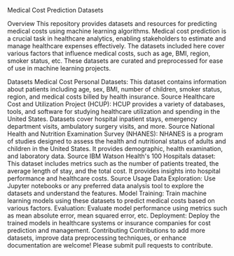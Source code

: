 
Medical Cost Prediction Datasets

Overview
This repository provides datasets and resources for predicting medical costs using machine learning algorithms. Medical cost prediction is a crucial task in healthcare analytics, enabling stakeholders to estimate and manage healthcare expenses effectively. The datasets included here cover various factors that influence medical costs, such as age, BMI, region, smoker status, etc. These datasets are curated and preprocessed for ease of use in machine learning projects.

Datasets
Medical Cost Personal Datasets: This dataset contains information about patients including age, sex, BMI, number of children, smoker status, region, and medical costs billed by health insurance. Source
Healthcare Cost and Utilization Project (HCUP): HCUP provides a variety of databases, tools, and software for studying healthcare utilization and spending in the United States. Datasets cover hospital inpatient stays, emergency department visits, ambulatory surgery visits, and more. Source
National Health and Nutrition Examination Survey (NHANES): NHANES is a program of studies designed to assess the health and nutritional status of adults and children in the United States. It provides demographic, health examination, and laboratory data. Source
IBM Watson Health's 100 Hospitals dataset: This dataset includes metrics such as the number of patients treated, the average length of stay, and the total cost. It provides insights into hospital performance and healthcare costs. Source
Usage
Data Exploration: Use Jupyter notebooks or any preferred data analysis tool to explore the datasets and understand the features.
Model Training: Train machine learning models using these datasets to predict medical costs based on various factors.
Evaluation: Evaluate model performance using metrics such as mean absolute error, mean squared error, etc.
Deployment: Deploy the trained models in healthcare systems or insurance companies for cost prediction and management.
Contributing
Contributions to add more datasets, improve data preprocessing techniques, or enhance documentation are welcome! Please submit pull requests to contribute.
